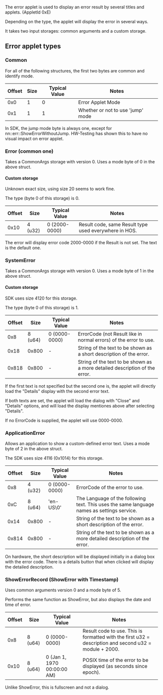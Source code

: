 The error applet is used to display an error result by several titles
and applets. (AppletId 0xE)

Depending on the type, the applet will display the error in several
ways.

It takes two input storages: common arguments and a custom storage.

## Error applet types

### Common

For all of the following structures, the first two bytes are common and
identify mode.

| Offset | Size | Typical Value | Notes                             |
| ------ | ---- | ------------- | --------------------------------- |
| 0x0    | 1    | 0             | Error Applet Mode                 |
| 0x1    | 1    | 1             | Whether or not to use 'jump' mode |

In SDK, the jump mode byte is always one, except for
nn::err::ShowErrorWithoutJump. HW-Testing has shown this to have no
visual impact on error applet.

### Error (common one)

Takes a CommonArgs storage with version 0. Uses a mode byte of 0 in the
above struct.

#### Custom storage

Unknown exact size, using size 20 seems to work fine.

The type (byte 0 of this storage) is
0.

| Offset | Size    | Typical Value | Notes                                                 |
| ------ | ------- | ------------- | ----------------------------------------------------- |
| 0x10   | 4 (u32) | 0 (2000-0000) | Result code, same Result type used everywhere in HOS. |

The error will display error code 2000-0000 if the Result is not set.
The text is the default one.

### SystemError

Takes a CommonArgs storage with version 0. Uses a mode byte of 1 in the
above struct.

#### Custom storage

SDK uses size 4120 for this storage.

The type (byte 0 of this storage) is
1.

| Offset | Size    | Typical Value | Notes                                                                       |
| ------ | ------- | ------------- | --------------------------------------------------------------------------- |
| 0x8    | 8 (u64) | 0 (0000-0000) | ErrorCode (not Result like in normal errors) of the error to use.           |
| 0x18   | 0x800   | \-            | String of the text to be shown as a short description of the error.         |
| 0x818  | 0x800   | \-            | String of the text to be shown as a more detailed description of the error. |

If the first text is not specified but the second one is, the applet
will directly load the "Details" display with the second error text.

If both texts are set, the applet will load the dialog with "Close" and
"Details" options, and will load the display mentiones above after
selecting "Details".

If no ErrorCode is supplied, the applet will use 0000-0000.

### ApplicationError

Allows an application to show a custom-defined error text. Uses a mode
byte of 2 in the above struct.

The SDK uses size 4116 (0x1014) for this
storage.

| Offset | Size    | Typical Value | Notes                                                                                      |
| ------ | ------- | ------------- | ------------------------------------------------------------------------------------------ |
| 0x8    | 4 (u32) | 0 (0000-0000) | ErrorCode of the error to use.                                                             |
| 0xC    | 8 (u64) | 'en-US\\0'    | The Language of the following text. This uses the same language names as settings service. |
| 0x14   | 0x800   | \-            | String of the text to be shown as a short description of the error.                        |
| 0x814  | 0x800   | \-            | String of the text to be shown as a more detailed description of the error.                |

On hardware, the short description will be displayed initially in a
dialog box with the error code. There is a details button that when
clicked will display the detailed description.

### ShowErrorRecord (ShowError with Timestamp)

Uses common arguments version 0 and a mode byte of 5.

Performs the same function as ShowError, but also displays the date and
time of
error.

| Offset | Size    | Typical Value               | Notes                                                                                                  |
| ------ | ------- | --------------------------- | ------------------------------------------------------------------------------------------------------ |
| 0x8    | 8 (u64) | 0 (0000-0000)               | Result code to use. This is formatted with the first u32 = description and second u32 = module + 2000. |
| 0x10   | 8 (u64) | 0 (Jan 1, 1970 00:00:00 AM) | POSIX time of the error to be displayed (as seconds since epoch).                                      |

Unlike ShowError, this is fullscreen and not a dialog.
